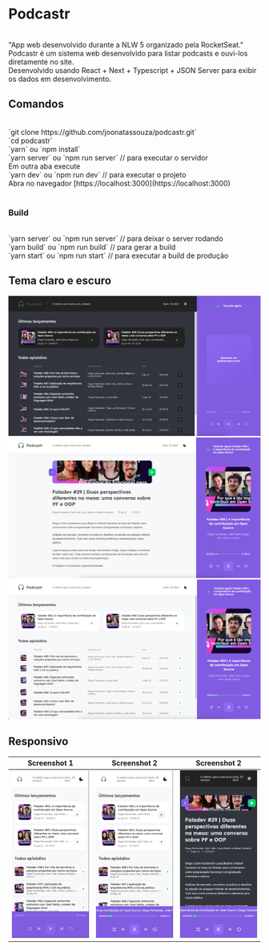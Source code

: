 # Podcastr

<br/>
"App web desenvolvido durante a NLW 5 organizado pela RocketSeat."
<br/>
Podcastr é um sistema web desenvolvido para listar podcasts e ouvi-los diretamente no site.
<br/>
Desenvolvido usando React + Next + Typescript + JSON Server para exibir os dados em desenvolvimento.
<br/>

## Comandos

<br/>
´git clone https://github.com/joonatassouza/podcastr.git`
<br/>
`cd podcastr`
<br/>
`yarn` ou `npm install`
<br/>
`yarn server` ou `npm run server` // para executar o servidor
<br/>
Em outra aba execute
<br/>
`yarn dev` ou `npm run dev` // para executar o projeto
<br/>
Abra no navegador [https://localhost:3000](https://localhost:3000)
<br/>
<br/>

### Build

<br/>
`yarn server` ou `npm run server` // para deixar o server rodando
<br/>
`yarn build` ou `npm run build` // para gerar a build
<br/>
`yarn start` ou `npm run start` // para executar a build de produção

## Tema claro e escuro

<img src="web-home-dark.png" width="600">
<img src="web-detail-light.png" width="600">
<img src="web-home-playing-light.png" width="600">

## Responsivo

| Screenshot 1                                  | Screenshot 2                                          | Screenshot 2                                   |
| --------------------------------------------- | ----------------------------------------------------- | ---------------------------------------------- |
| <img src="mobile-home-light.png" width="250"> | <img src="mobile-home-playing-light.png" width="250"> | <img src="mobile-detail-dark.png" width="250"> |
